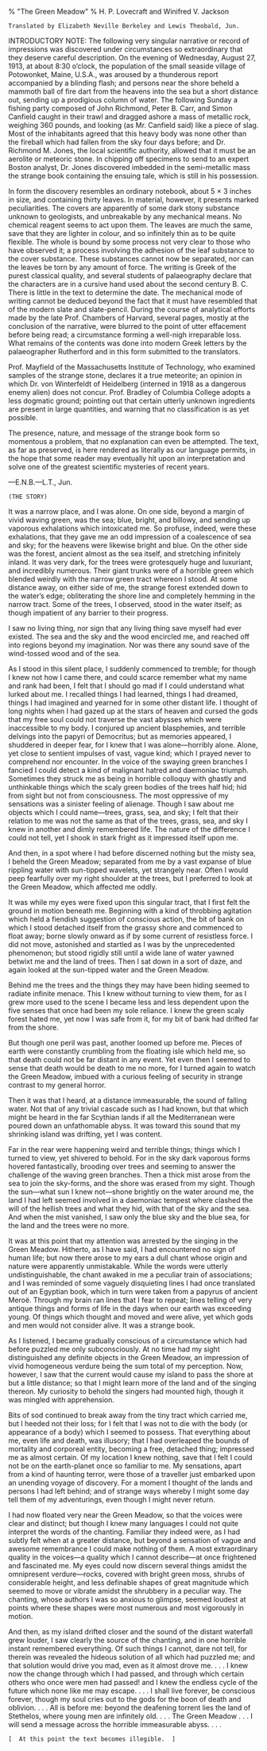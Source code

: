 % "The Green Meadow" 
%  H. P. Lovecraft and Winifred V. Jackson

        

  

    Translated by Elizabeth Neville Berkeley and Lewis Theobald, Jun.    

  INTRODUCTORY NOTE: The following very singular narrative or record of impressions
was discovered under circumstances so extraordinary that they deserve careful description. On
the evening of Wednesday, August 27, 1913, at about 8:30 o&rsquo;clock, the population of the
small seaside village of Potowonket, Maine, U.S.A., was aroused by a thunderous report accompanied
by a blinding flash; and persons near the shore beheld a mammoth ball of fire dart from the
heavens into the sea but a short distance out, sending up a prodigious column of water. The
following Sunday a fishing party composed of John Richmond, Peter B. Carr, and Simon Canfield
caught in their trawl and dragged ashore a mass of metallic rock, weighing 360 pounds, and looking
(as Mr. Canfield said) like a piece of slag. Most of the inhabitants agreed that this heavy
body was none other than the fireball which had fallen from the sky four days before; and Dr.
Richmond M. Jones, the local scientific authority, allowed that it must be an aerolite or meteoric
stone. In chipping off specimens to send to an expert Boston analyst, Dr. Jones discovered imbedded
in the semi-metallic mass the strange book containing the ensuing tale, which is still in his
possession.  

  In form the discovery resembles an ordinary notebook, about 5 &times; 3 inches in
size, and containing thirty leaves. In material, however, it presents marked peculiarities.
The covers are apparently of some dark stony substance unknown to geologists, and unbreakable
by any mechanical means. No chemical reagent seems to act upon them. The leaves are much the
same, save that they are lighter in colour, and so infinitely thin as to be quite flexible.
The whole is bound by some process not very clear to those who have observed it; a process involving
the adhesion of the leaf substance to the cover substance. These substances cannot now be separated,
nor can the leaves be torn by any amount of force. The writing is   Greek of the purest classical
quality,   and several students of palaeography declare that the characters are in a cursive
hand used about the second century B. C. There is little in the text to determine the date.
The mechanical mode of writing cannot be deduced beyond the fact that it must have resembled
that of the modern slate and slate-pencil. During the course of analytical efforts made by the
late Prof. Chambers of Harvard, several pages, mostly at the conclusion of the narrative, were
blurred to the point of utter effacement before being read; a circumstance forming a well-nigh
irreparable loss. What remains of the contents was done into modern Greek letters by the palaeographer
Rutherford and in this form submitted to the translators.  

  Prof. Mayfield of the Massachusetts Institute of Technology, who examined samples
of the strange stone, declares it a true meteorite; an opinion in which Dr. von Winterfeldt
of Heidelberg (interned in 1918 as a dangerous enemy alien) does not concur. Prof. Bradley of
Columbia College adopts a less dogmatic ground; pointing out that certain utterly unknown ingredients
are present in large quantities, and warning that no classification is as yet possible.  

  The presence, nature, and message of the strange book form so momentous a problem,
that no explanation can even be attempted. The text, as far as preserved, is here rendered as
literally as our language permits, in the hope that some reader may eventually hit upon an interpretation
and solve one of the greatest scientific mysteries of recent years.  

  &mdash;E.N.B.&mdash;L.T., Jun.    

    (THE STORY)    

  It was a narrow place, and I was alone. On one side, beyond a margin of vivid
waving green, was the sea; blue, bright, and billowy, and sending up vaporous exhalations which
intoxicated me. So profuse, indeed, were these exhalations, that they gave me an odd impression
of a coalescence of sea and sky; for the heavens were likewise bright and blue. On the other
side was the forest, ancient almost as the sea itself, and stretching infinitely inland. It
was very dark, for the trees were grotesquely huge and luxuriant, and incredibly numerous. Their
giant trunks were of a horrible green which blended weirdly with the narrow green tract whereon
I stood. At some distance away, on either side of me, the strange forest extended down to the
water&rsquo;s edge; obliterating the shore line and completely hemming in the narrow tract. Some
of the trees, I observed, stood in the water itself; as though impatient of any barrier to their
progress.  

  I saw no living thing, nor sign that any living thing save myself had ever
existed. The sea and the sky and the wood encircled me, and reached off into regions beyond
my imagination. Nor was there any sound save of the wind-tossed wood and of the sea.  

  As I stood in this silent place, I suddenly commenced to tremble; for though
I knew not how I came there, and could scarce remember what my name and rank had been, I felt
that I should go mad if I could understand what lurked about me. I recalled things I had learned,
things I had dreamed, things I had imagined and yearned for in some other distant life. I thought
of long nights when I had gazed up at the stars of heaven and cursed the gods that my free soul
could not traverse the vast abysses which were inaccessible to my body. I conjured up ancient
blasphemies, and terrible delvings into the papyri of Democritus; but as memories appeared,
I shuddered in deeper fear, for I knew that I was alone&mdash;horribly alone. Alone, yet close
to sentient impulses of vast, vague kind; which I prayed never to comprehend nor encounter.
In the voice of the swaying green branches I fancied I could detect a kind of malignant hatred
and daemoniac triumph. Sometimes they struck me as being in horrible colloquy with ghastly and
unthinkable things which the scaly green bodies of the trees half hid; hid from sight but not
from consciousness. The most oppressive of my sensations was a sinister feeling of alienage.
Though I saw about me objects which I could name&mdash;trees, grass, sea, and sky; I felt that
their relation to me was not the same as that of the trees, grass, sea, and sky I knew in another
and dimly remembered life. The nature of the difference I could not tell, yet I shook in stark
fright as it impressed itself upon me.  

  And then, in a spot where I had before discerned nothing but the misty sea,
I beheld the Green Meadow; separated from me by a vast expanse of blue rippling water with sun-tipped
wavelets, yet strangely near. Often I would peep fearfully over my right shoulder at the trees,
but I preferred to look at the Green Meadow, which affected me oddly.  

  It was while my eyes were fixed upon this singular tract, that I first felt
the ground in motion beneath me. Beginning with a kind of throbbing agitation which held a fiendish
suggestion of conscious action, the bit of bank on which I stood detached itself from the grassy
shore and commenced to float away; borne slowly onward as if by some current of resistless force.
I did not move, astonished and startled as I was by the unprecedented phenomenon; but stood
rigidly still until a wide lane of water yawned betwixt me and the land of trees. Then I sat
down in a sort of daze, and again looked at the sun-tipped water and the Green Meadow.  

  Behind me the trees and the things they may have been hiding seemed to radiate
infinite menace. This I knew without turning to view them, for as I grew more used to the scene
I became less and less dependent upon the five senses that once had been my sole reliance. I
knew the green scaly forest hated me, yet now I was safe from it, for my bit of bank had drifted
far from the shore.  

  But though one peril was past, another loomed up before me. Pieces of earth
were constantly crumbling from the floating isle which held me, so that death could not be far
distant in any event. Yet even then I seemed to sense that death would be death to me no more,
for I turned again to watch the Green Meadow, imbued with a curious feeling of security in strange
contrast to my general horror.  

  Then it was that I heard, at a distance immeasurable, the sound of falling
water. Not that of any trivial cascade such as I had known, but that which might be heard in
the far Scythian lands if all the Mediterranean were poured down an unfathomable abyss. It was
toward this sound that my shrinking island was drifting, yet I was content.  

  Far in the rear were happening weird and terrible things; things which I turned
to view, yet shivered to behold. For in the sky dark vaporous forms hovered fantastically, brooding
over trees and seeming to answer the challenge of the waving green branches. Then a thick mist
arose from the sea to join the sky-forms, and the shore was erased from my sight. Though the
sun&mdash;what sun I knew not&mdash;shone brightly on the water around me, the land I had left
seemed involved in a daemoniac tempest where clashed the will of the hellish trees and what
they hid, with that of the sky and the sea. And when the mist vanished, I saw only the blue
sky and the blue sea, for the land and the trees were no more.  

  It was at this point that my attention was arrested by the   singing   in
the Green Meadow. Hitherto, as I have said, I had encountered no sign of human life; but now
there arose to my ears a dull chant whose origin and nature were apparently unmistakable. While
the words were utterly undistinguishable, the chant awaked in me a peculiar train of associations;
and I was reminded of some vaguely disquieting lines I had once translated out of an Egyptian
book, which in turn were taken from a papyrus of ancient Mero&euml;. Through my brain ran lines
that I fear to repeat; lines telling of very antique things and forms of life in the days when
our earth was exceeding young. Of things which thought and moved and were alive, yet which gods
and men would not consider alive. It was a strange book.  

  As I listened, I became gradually conscious of a circumstance which had before
puzzled me only subconsciously. At no time had my sight distinguished any definite objects in
the Green Meadow, an impression of vivid homogeneous verdure being the sum total of my perception.
Now, however, I saw that the current would cause my island to pass the shore at but a little
distance; so that I might learn more of the land and of the singing thereon. My curiosity to
behold the singers had mounted high, though it was mingled with apprehension.  

  Bits of sod continued to break away from the tiny tract which carried me, but
I heeded not their loss; for I felt that I was not to die with the body (or appearance of a
body) which I seemed to possess. That everything about me, even life and death, was illusory;
that I had overleaped the bounds of mortality and corporeal entity, becoming a free, detached
thing; impressed me as almost certain. Of my location I knew nothing, save that I felt I could
not be on the earth-planet once so familiar to me. My sensations, apart from a kind of haunting
terror, were those of a traveller just embarked upon an unending voyage of discovery. For a
moment I thought of the lands and persons I had left behind; and of strange ways whereby I might
some day tell them of my adventurings, even though I might never return.  

  I had now floated very near the Green Meadow, so that the voices were clear
and distinct; but though I knew many languages I could not quite interpret the words of the
chanting. Familiar they indeed were, as I had subtly felt when at a greater distance, but beyond
a sensation of vague and awesome remembrance I could make nothing of them. A most extraordinary
  quality   in the voices&mdash;a quality which I cannot describe&mdash;at once frightened
and fascinated me. My eyes could now discern several things amidst the omnipresent verdure&mdash;rocks,
covered with bright green moss, shrubs of considerable height, and less definable shapes of
great magnitude which seemed to move or vibrate amidst the shrubbery in a peculiar way. The
chanting, whose authors I was so anxious to glimpse, seemed loudest at points where these shapes
were most numerous and most vigorously in motion.  

  And then, as my island drifted closer and the sound of the distant waterfall
grew louder, I saw clearly the   source   of the chanting, and in one horrible instant remembered
everything. Of such things I cannot, dare not tell, for therein was revealed the hideous solution
of all which had puzzled me; and that solution would drive you mad, even as it almost drove
me.&nbsp;.&nbsp;.&nbsp;. I knew now the change through which I had passed, and through which
certain others who once were men had passed! and I knew the endless cycle of the future which
none like me may escape.&nbsp;.&nbsp;.&nbsp;. I shall live forever, be conscious forever, though
my soul cries out to the gods for the boon of death and oblivion.&nbsp;.&nbsp;.&nbsp;. All is
before me: beyond the deafening torrent lies the land of Stethelos, where young men are infinitely
old.&nbsp;.&nbsp;.&nbsp;. The Green Meadow&nbsp;.&nbsp;.&nbsp;. I will send a message across
the horrible immeasurable abyss.&nbsp;.&nbsp;.&nbsp;.  

    [  At this point the text becomes illegible.  ]    
